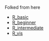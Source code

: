 Folked from here

- [R_basic]()
- [R_beginner](https://github.com/statstar/R_beginner)
- [R_intermediate](https://github.com/statstar/2018_R_intermediate)
- [R_vis](https://github.com/statstar/R_vis)